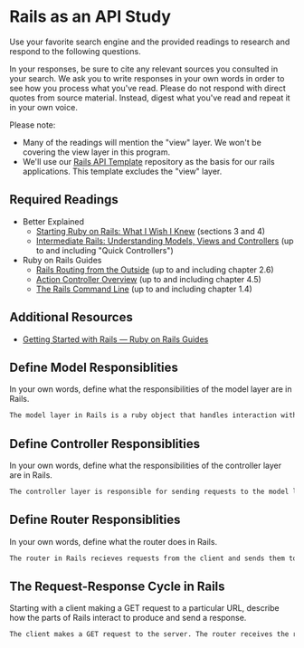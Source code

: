 # Rails as an API Study

Use your favorite search engine and the provided readings to research and
respond to the following questions.

In your responses, be sure to cite any relevant sources you consulted in your
search. We ask you to write responses in your own words in order to see how you
process what you've read. Please do not respond with direct quotes from source
material. Instead, digest what you've read and repeat it in your own voice.

Please note:

-   Many of the readings will mention the "view" layer. We won't be covering the
    view layer in this program.
-   We'll use our [Rails API Template](https://github.com/ga-wdi-boston/rails-api-template)
    repository as the basis for our rails applications.
    This template excludes the "view" layer.

## Required Readings

-   Better Explained
    -   [Starting Ruby on Rails: What I Wish I Knew](http://betterexplained.com/articles/starting-ruby-on-rails-what-i-wish-i-knew/)
        (sections 3 and 4)
    -   [Intermediate Rails: Understanding Models, Views and Controllers](http://betterexplained.com/articles/intermediate-rails-understanding-models-views-and-controllers/)
        (up to and including "Quick Controllers")
-   Ruby on Rails Guides
    -   [Rails Routing from the Outside](http://guides.rubyonrails.org/routing.html)
        (up to and including chapter 2.6)
    -   [Action Controller Overview](http://guides.rubyonrails.org/action_controller_overview.html)
        (up to and including chapter 4.5)
    -   [The Rails Command Line](http://guides.rubyonrails.org/command_line.html)
        (up to and including chapter 1.4)

## Additional Resources

-   [Getting Started with Rails — Ruby on Rails Guides](http://guides.rubyonrails.org/getting_started.html)

## Define Model Responsiblities

In your own words, define what the responsibilities of the model layer are in
Rails.

```md
The model layer in Rails is a ruby object that handles interaction with the database, including all CRUD actions.
```

## Define Controller Responsiblities

In your own words, define what the responsibilities of the controller layer are
in Rails.

```md
The controller layer is responsible for sending requests to the model layer and receiving a response. Once said response has been received, the controller layer is responsible for converting the data into JSON and sending it back to the router so it can be returned to the client
```

## Define Router Responsiblities

In your own words, define what the router does in Rails.

```md
The router in Rails recieves requests from the client and sends them to the appropriate controller. It also receives responses from the controllers and sends them back to the client.
```

## The Request-Response Cycle in Rails

Starting with a client making a GET request to a particular URL, describe how
the parts of Rails interact to produce and send a response.

```md
The client makes a GET request to the server. The router receives the request and based on the URL and the VERB tells the appropriate controller what action to perform. The controller then passes any necessary data and commands to the model, which performs the action requested and returns data if necessary, or a confirmation if no data needs to be returned. The controller receives this returned information and translates it into JSON using the serializer (I think this is where the serializer gets involved), then sends it back to the router. Once the router has received the response.
```
